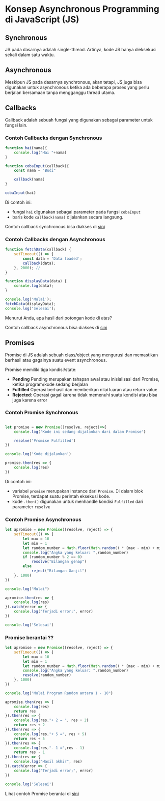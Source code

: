 # Konsep Asynchronous Programming di JavaScript (JS)

## Synchronous
JS pada dasarnya adalah single-thread. Artinya, kode JS hanya dieksekusi sekali dalam satu waktu. 

## Asynchronous
Meskipun JS pada dasarnya synchronous, akan tetapi, JS juga bisa digunakan untuk asynchronous ketika ada beberapa proses yang perlu berjalan bersamaan tanpa mengganggu thread utama.   


## Callbacks
Callback adalah sebuah fungsi yang digunakan sebagai parameter untuk fungsi lain.

### Contoh Callbacks dengan Synchronous
```js
function hai(nama){
	console.log("Hai "+nama)
}

function cobaInput(callback){
	const nama = "Budi"

	callback(nama)
}

cobaInput(hai)
```

Di contoh ini:
- fungsi `hai` digunakan sebagai parameter pada fungsi `cobaInput`
- baris kode `callback(nama)` dijalankan secara langsung. 

Contoh callback synchronous bisa diakses di [sini](examples/js/callbacks_sync.js)

### Contoh Callbacks dengan Asynchronous
```js
function fetchData(callback) {
    setTimeout(() => {
        const data = 'Data loaded';
        callback(data); 
    }, 2000); // 
}

function displayData(data) {
    console.log(data);
}

console.log('Mulai');
fetchData(displayData);
console.log('Selesai');
```

Menurut Anda, apa hasil dari potongan kode di atas? 

Contoh callback asynchronous bisa diakses di [sini](examples/js/callbacks_async.js)

## Promises
Promise di JS adalah sebuah class/object yang mengurusi dan memastikan berhasil atau gagalnya suatu event asynchronous.

Promise memiliki tiga kondisi/state:
- **Pending**
Pending merupakan tahapan awal atau inisialisasi dari Promise, ketika program/kode sedang berjalan
- **Fulfilled**
Operasi berhasil dan memberikan nilai luaran atau return value
- **Rejected**:
Operasi gagal karena tidak memenuhi suatu kondisi atau bisa juga karena error

### Contoh Promise Synchronous
```js

let promise = new Promise((resolve, reject)=>{
	console.log('Kode ini sedang dijalankan dari dalam Promise')

	resolve('Promise Fulfilled')
})

console.log('Kode dijalankan')

promise.then(res => {
	console.log(res)
})
```
Di contoh ini:
- variabel `promise` merupakan instance dari `Promise`. Di dalam blok Promise, terdapat suatu perintah eksekusi kode.
- kode `.then()` digunakan untuk menhandle kondisi `Fulfilled` dari parameter `resolve`


### Contoh Promise Asynchronous
```js
let apromise = new Promise((resolve, reject) => {
	setTimeout(() => {
		let max = 10
		let min = 1
		let random_number = Math.floor(Math.random() * (max - min) + min)
		console.log("Angka yang keluar: ",random_number)
		if (random_number % 2 == 0)
			resolve("Bilangan genap")
		else
			reject("Bilangan Ganjil")
	}, 1000)
})

console.log("Mulai")

apromise.then(res => {
	console.log(res)
}).catch(error => {
	console.log("Terjadi error;", error)
})

console.log('Selesai')
```

### Promise berantai ??
```js
let apromise = new Promise((resolve, reject) => {
	setTimeout(() => {
		let max = 10
		let min = 1
		let random_number = Math.floor(Math.random() * (max - min) + min)
		console.log("Angka yang keluar: ",random_number)
		resolve(random_number)
	}, 1000)
})

console.log("Mulai Program Random antara 1 - 10")

apromise.then(res => {
	console.log(res)
	return res
}).then(res => {
	console.log(res,"+ 2 = ", res + 2)
	return res + 2
}).then(res => {
	console.log(res,"+ 5 =", res + 5)
	return res + 5
}).then(res => {
	console.log(res,"- 1 =",res - 1)
	return res - 1
}).then(res => {
	console.log("Hasil akhir", res)
}).catch(error => {
	console.log("Terjadi error;", error)
})

console.log('Selesai')
````
Lihat contoh Promise berantai di [sini](examples/js/promises_chain.js)